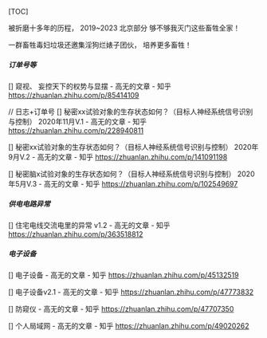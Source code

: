 [TOC]



被折磨十多年的历程， 2019~2023 北京部分 
够不够我灭门这些畜牲全家！ 

一群畜牲毒妇垃圾还邀集淫狗烂婊子团伙， 培养更多畜牲！ 

##### 订单号等 

[] 窥视、 妄控天下的权势与显摆 - 高无的文章 - 知乎     https://zhuanlan.zhihu.com/p/85414109 


// 日志+订单号 
[] <add>秘密xx试验对象的生存状态如何？（目标人神经系统信号识别与控制） 2020年11月V.1 - 高无的文章 - 知乎     https://zhuanlan.zhihu.com/p/228940811 

[] 秘密xx试验对象的生存状态如何？（目标人神经系统信号识别与控制） 2020年9月V.2 - 高无的文章 - 知乎     https://zhuanlan.zhihu.com/p/141091198 

[] 秘密脑x试验对象的生存状态如何？（目标人神经系统信号识别与控制） 2020年5月V.3 - 高无的文章 - 知乎     https://zhuanlan.zhihu.com/p/102549697



##### 供电电路异常 
[] 住宅电线交流电里的异常 v1.2 - 高无的文章 - 知乎     https://zhuanlan.zhihu.com/p/363518812 


##### 电子设备 
[] 电子设备 - 高无的文章 - 知乎     https://zhuanlan.zhihu.com/p/45132519 

[] 电子设备v2.1 - 高无的文章 - 知乎     https://zhuanlan.zhihu.com/p/47773832 

[] 防窥仪 - 高无的文章 - 知乎     https://zhuanlan.zhihu.com/p/47707350 

[] 个人局域网 - 高无的文章 - 知乎     https://zhuanlan.zhihu.com/p/49020262 


<br> 
<br> 
<br> 
<br> 
<br> 
